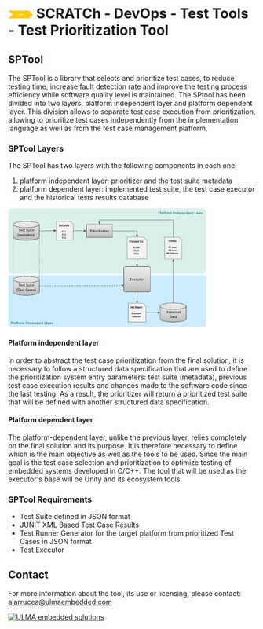 # <img src="../../images/test.png" alt ='test'  width="10%" >  SCRATCh - DevOps - Test Tools - Test Prioritization Tool  

## SPTool 
The SPTool is a library that selects and prioritize test cases, to reduce testing time, increase fault detection rate and improve the testing process efficiency while software quality level is maintained. 
The SPtool has been divided into two layers, platform independent layer and platform dependent layer. This division allows to separate test case execution from prioritization, allowing to prioritize test cases independently from the implementation language as well as from the test case management platform.

### SPTool Layers
The SPTool has two layers with the following components in each one:
1. platform independent layer: prioritizer and the test suite metadata 
2. platform dependent layer: implemented test suite, the test case executor  and the historical tests results database 

<img src="./images/sptool.png" alt ='SPTool architecture'  width="80%" >

#### Platform independent layer
In order to abstract the test case prioritization from the final solution, it is necessary to follow a structured data specification that are used to define the prioritization system entry parameters: test suite (metadata), previous test case execution results and changes made to the software code since the last testing. As a result,  the prioritizer will return a prioritized test suite that will be defined with another structured data specification. 


#### Platform dependent layer
The platform-dependent layer, unlike the previous layer, relies completely on the final solution and its purpose. It is therefore necessary to define which is the main objective as well as the tools to be used. Since the main goal is the test case selection and prioritization to optimize testing of embedded systems developed in C/C++. The tool that will be used as the executor's base will be Unity and its ecosystem tools.

### SPTool Requirements

* Test Suite defined in JSON format
* JUNIT XML Based Test Case Results
* Test Runner Generator for the target platform from prioritized Test Cases in JSON format
* Test Executor

## Contact
For more information about the tool, its use or licensing, please contact: <alarrucea@ulmaembedded.com>



<a href="https://www.ulmaembedded.com"> <img src="https://www.ulmaembedded.com/img/logo-pie.png" alt ='ULMA embedded solutions'  width="20%" ></a>
